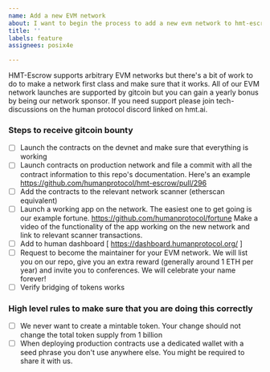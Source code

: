 ```yaml
---
name: Add a new EVM network
about: I want to begin the process to add a new evm network to hmt-escrow
title: ''
labels: feature
assignees: posix4e

---
```


HMT-Escrow supports arbitrary EVM networks but there's a bit of work to do to make a network first class and make sure that it works. All of our EVM network launches are supported by gitcoin but you can gain a yearly bonus by being our network sponsor. If you need support please join tech-discussions on the human protocol discord linked on hmt.ai.

### Steps to receive gitcoin bounty
- [ ] Launch the contracts on the devnet and make sure that everything is working
- [ ] Launch contracts on production network and file a commit with all the contract information to this repo's documentation. Here's an example https://github.com/humanprotocol/hmt-escrow/pull/296
- [ ] Add the contracts to the relevant network scanner (etherscan equivalent) 
- [ ] Launch a working app on the network. The easiest one to get going is our example fortune. https://github.com/humanprotocol/fortune  Make a video of the functionality of the app working on the new network and link to relevant scanner transactions.
- [ ] Add to human dashboard [ https://dashboard.humanprotocol.org/ ]
- [ ] Request to become the maintainer for your EVM network. We will list you on our repo, give you an extra reward (generally around 1 ETH per year) and invite you to conferences. We will celebrate your name forever!
- [ ] Verify bridging of tokens works
### High level rules to make sure that you are doing this correctly
- [ ] We never want to create a mintable token. Your change should not change the total token supply from 1 billion
- [ ] When deploying production contracts use a dedicated wallet with a seed phrase you don't use anywhere else. You might be required to share it with us. 
